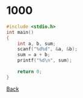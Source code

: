# 1000
```c
#include <stdio.h>
int main()
{
    int a, b, sum;
    scanf("%d%d", &a, &b);
    sum = a + b;
    printf("%d\n", sum);
    
    return 0;
}
```
[Back](https://jeongseokchoi.github.io/baekjoon-online-judge/)
